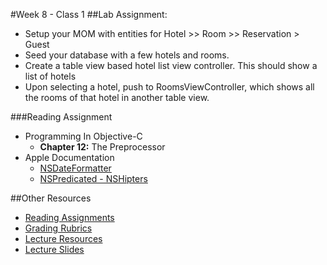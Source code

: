 #Week 8 - Class 1
##Lab Assignment:
* Setup your MOM with entities for Hotel >> Room >> Reservation > Guest
* Seed your database with a few hotels and rooms.
* Create a table view based hotel list view controller. This should show a list of hotels
* Upon selecting a hotel, push to RoomsViewController, which shows all the rooms of that hotel in another table view.

###Reading Assignment
* Programming In Objective-C
  * **Chapter 12:** The Preprocessor
* Apple Documentation
  * [NSDateFormatter](https://developer.apple.com/library/mac/documentation/Cocoa/Reference/Foundation/Classes/NSDateFormatter_Class/)
  * [NSPredicated - NSHipters](http://nshipster.com/nspredicate/)

##Other Resources
* [Reading Assignments](../../Resources/ra-grading-standard/)
* [Grading Rubrics](../../Resources/)
* [Lecture Resources](lecture/)
* [Lecture Slides](https://www.icloud.com/keynote/0005t6TSbbUEfw8Mme0uKA_mQ#Week8_Day1)
